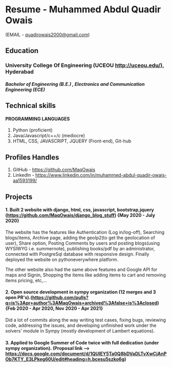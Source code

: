 # Resume - Muhammed Abdul Quadir Owais 
  (EMAIL - quadirowais2000@gmail.com)

## Education
### University College Of Engineering (UCEOU http://uceou.edu/), Hyderabad
   #### _Bachelor of Engineering (B.E.) , Electronics and Communication Engineering (ECE)_



## Technical skills

 #### PROGRAMMING LANGUAGES 
 1. Python (proficient)
 2. Java/Javascript/c++/c (mediocre)
 3. HTML, CSS, JAVASCRIPT, JQUERY (Front-end), Git-hub


## Profiles Handles

1. GitHub - https://github.com/MaqOwais
2. LinkedIn - https://www.linkedin.com/in/muhammed-abdul-quadir-owais-aa1593199/


## Projects

#### 1. Built 2 website with django, html, css, javascript, bootstrap,jquery (https://github.com/MaqOwais/django_blog_stuff) {May 2020 - July 2020}
  The website has the features like Authentication (Log in/log-off), Searching blogs/items, Archive page, adding the geoIp2(to get the geolocation of user), Share option, Posting Comments by users and posting blogs(using WYSIWYG i.e. summernote), publishing books/pdf by an administrator, connected with PostgreSql database with responsive design. Finally deployed the website on pythoneverywhere platform.
 
  The other website also had the same above features and Google API for maps and Signin, Shopping the items like adding items to cart and removing items pricing, etc,...


#### 2. Open source development in sympy organization (12 merges and 3 open PR's).(https://github.com/pulls?q=is%3Apr+author%3AMaqOwais+archived%3Afalse+is%3Aclosed) {Feb 2020 - Apr 2020, Nov 2020 - Apr 2021}
Did a lot of commits along the way writing test cases, fixing bugs, reviewing code, addressing the issues, and developing unfinished work under the solvers' module in Sympy (mostly development of Lambert equations).

  
#### 3. Applied to Google Summer of Code twice with full dedication (under sympy organization). (Proposal link --> https://docs.google.com/document/d/1QUIEY5Ta0Q8bDVaDLTvXwCjAnPOb7KTY_E3LPkeg60U/edit#heading=h.bcesu5szko6g)
